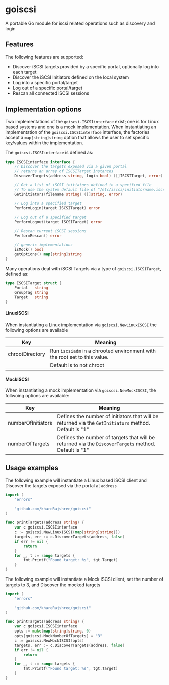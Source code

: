# goiscsi
A portable Go module for iscsi related operations such as discovery and login

## Features
The following features are supported:
* Discover iSCSI targets provided by a specific portal, optionally log into each target
* Discover the iSCSI Initiators defined on the local system
* Log into a specific portal/target
* Log out of a specific portal/target
* Rescan all connected iSCSI sessions

## Implementation options
Two implementations of the `goiscsi.ISCSIinterface` exist; one is for Linux based systems and one is a mock
implementation. When instantiating an implementation of the `goiscsi.ISCSIinterface` interface, the factories 
accept a `map[string]string` option that allows the user to set specific key/values within the implementation.

The `goiscsi.ISCSIinterface` is defined as:
```go
type ISCSIinterface interface {
	// Discover the targets exposed via a given portal
	// returns an array of ISCSITarget instances
	DiscoverTargets(address string, login bool) ([]ISCSITarget, error)

	// Get a list of iSCSI initiators defined in a specified file
	// To use the system default file of "/etc/iscsi/initiatorname.iscsi", provide a filename of ""
	GetInitiators(filename string) ([]string, error)

	// Log into a specified target
	PerformLogin(target ISCSITarget) error

	// Log out of a specified target
	PerformLogout(target ISCSITarget) error

	// Rescan current iSCSI sessions
	PerformRescan() error

	// generic implementations
	isMock() bool
	getOptions() map[string]string
}
```

Many operations deal with iSCSI Targets via a type of `goiscsi.ISCSITarget`, defined as:
```go
type ISCSITarget struct {
	Portal   string
	GroupTag string
	Target   string
}
```

#### LinuxISCSI
When instantiating a Linux implementation via `goiscsi.NewLinuxISCSI` the following options are available

| Key                | Meaning                                                                                 |
|--------------------|-----------------------------------------------------------------------------------------|
| chrootDirectory    | Run `iscsiadm` in a chrooted environment with the root set to this value.               |
|                    | Default is to not chroot                                                                |

#### MockISCSI
When instantiating a mock implementation via `goiscsi.NewMockISCSI`, the follwoing options are available:

| Key                | Meaning                                                                                                   |
|--------------------|-----------------------------------------------------------------------------------------------------------|
| numberOfInitiators | Defines the number of initiators that will be returned via the `GetInitiators` method.<br/>Default is "1" |
| numberOfTargets    | Defines the number of targets that will be returned via the `DiscoverTargets` method.<br/>Default is "1"  |                                                                           

## Usage examples
The following example will instantiate a Linux based iSCSI client and Discover the targets exposed via the portal at `address`

```go
import (
    "errors"
    
    "github.com/khareRajshree/goiscsi"
)

func printTargets(address string) {
    var c goiscsi.ISCSIinterface
    c := goiscsi.NewLinuxISCSI(map[string]string{})
    targets, err := c.DiscoverTargets(address, false)
    if err != nil {
        return
    }
    for _, t := range targets {
        fmt.Printf("Found target: %s", tgt.Target)
    }
}
```

The following example will instantiate a Mock iSCSI client, set the number of targets to 3, and Discover the mocked targets

```go
import (
    "errors"
    
    "github.com/khareRajshree/goiscsi"
)

func printTargets(address string) {
    var c goiscsi.ISCSIinterface
    opts := make(map[string]string, 0)
    opts[goiscsi.MockNumberOfTargets] = "3"
    c := goiscsi.NewMockISCSI(opts)
    targets, err := c.DiscoverTargets(address, false)
    if err != nil {
        return
    }
    for _, t := range targets {
        fmt.Printf("Found target: %s", tgt.Target)
    }
}
```

